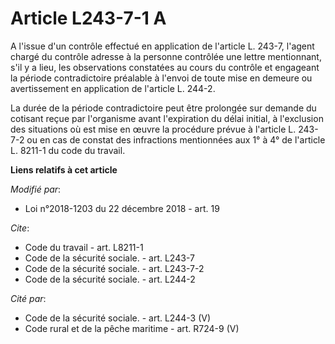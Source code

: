 # Article L243-7-1 A

A l'issue d'un contrôle effectué en application de l'article L. 243-7, l'agent chargé du contrôle adresse à la personne
contrôlée une lettre mentionnant, s'il y a lieu, les observations constatées au cours du contrôle et engageant la période
contradictoire préalable à l'envoi de toute mise en demeure ou avertissement en application de l'article L. 244-2. 

La durée de la période contradictoire peut être prolongée sur demande du cotisant reçue par l'organisme avant l'expiration du
délai initial, à l'exclusion des situations où est mise en œuvre la procédure prévue à l'article L. 243-7-2 ou en cas de
constat des infractions mentionnées aux 1° à 4° de l'article L. 8211-1 du code du travail.

**Liens relatifs à cet article**

_Modifié par_:

  - Loi n°2018-1203 du 22 décembre 2018 - art. 19

_Cite_:

  - Code du travail - art. L8211-1
  - Code de la sécurité sociale. - art. L243-7
  - Code de la sécurité sociale. - art. L243-7-2
  - Code de la sécurité sociale. - art. L244-2

_Cité par_:

  - Code de la sécurité sociale. - art. L244-3 (V)
  - Code rural et de la pêche maritime - art. R724-9 (V)
